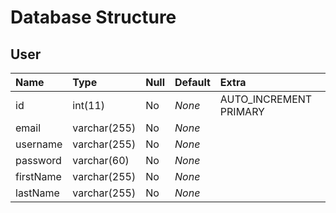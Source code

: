 # Database Structure

## User
| Name | Type | Null | Default | Extra |
| :--- | :--- | :--- | :--- | :--- |
| id | int(11) | No | _None_ | AUTO_INCREMENT PRIMARY |
| email | varchar(255) | No | _None_ | |
| username | varchar(255) | No | _None_ | |
| password | varchar(60) | No | _None_ | |
| firstName | varchar(255) | No | _None_ | |
| lastName | varchar(255) | No | _None_ | |
